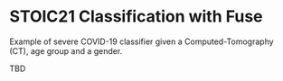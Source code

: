 # STOIC21 Classification with Fuse 

Example of severe COVID-19 classifier given a Computed-Tomography (CT), age group and a gender.

TBD